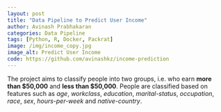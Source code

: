 ```yaml
---
layout: post
title: "Data Pipeline to Predict User Income"
author: Avinash Prabhakaran
categories: Data Pipeline
tags: [Python, R, Docker, Packrat]
image: /img/income_copy.jpg
image_alt: Predict User Income
code: https://github.com/avinashkz/income-prediction
---
```


The project aims to classify people into two groups, i.e. who earn **more than $50,000** and **less than $50,000**. People are classified based on features such as *age*, *workclass*, *education*, *marital-status*, *occupation*, *race*, *sex*, *hours-per-week* and *native-country*.
